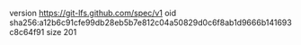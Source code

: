 version https://git-lfs.github.com/spec/v1
oid sha256:a12b6c91cfe99db28eb5b7e812c04a50829d0c6f8ab1d9666b141693c8c64f91
size 201
